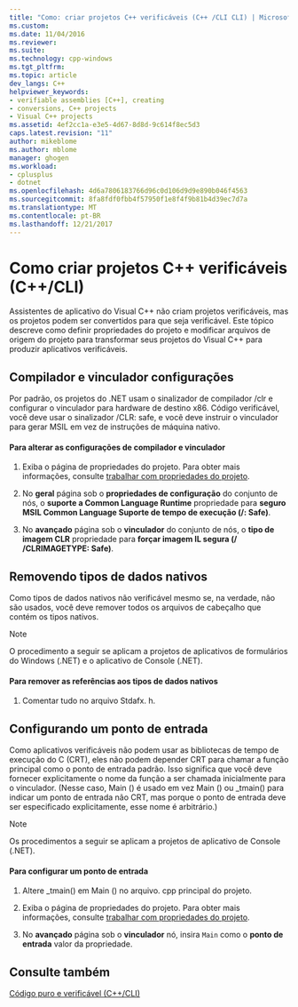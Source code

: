 ```yaml
---
title: "Como: criar projetos C++ verificáveis (C++ /CLI CLI) | Microsoft Docs"
ms.custom: 
ms.date: 11/04/2016
ms.reviewer: 
ms.suite: 
ms.technology: cpp-windows
ms.tgt_pltfrm: 
ms.topic: article
dev_langs: C++
helpviewer_keywords:
- verifiable assemblies [C++], creating
- conversions, C++ projects
- Visual C++ projects
ms.assetid: 4ef2cc1a-e3e5-4d67-8d8d-9c614f8ec5d3
caps.latest.revision: "11"
author: mikeblome
ms.author: mblome
manager: ghogen
ms.workload:
- cplusplus
- dotnet
ms.openlocfilehash: 4d6a7806183766d96c0d106d9d9e890b046f4563
ms.sourcegitcommit: 8fa8fdf0fbb4f57950f1e8f4f9b81b4d39ec7d7a
ms.translationtype: MT
ms.contentlocale: pt-BR
ms.lasthandoff: 12/21/2017
---
```

# <a name="how-to-create-verifiable-c-projects-ccli"></a>Como criar projetos C++ verificáveis (C++/CLI)
Assistentes de aplicativo do Visual C++ não criam projetos verificáveis, mas os projetos podem ser convertidos para que seja verificável. Este tópico descreve como definir propriedades do projeto e modificar arquivos de origem do projeto para transformar seus projetos do Visual C++ para produzir aplicativos verificáveis.  
  
## <a name="compiler-and-linker-settings"></a>Compilador e vinculador configurações  
 Por padrão, os projetos do .NET usam o sinalizador de compilador /clr e configurar o vinculador para hardware de destino x86. Código verificável, você deve usar o sinalizador /CLR: safe, e você deve instruir o vinculador para gerar MSIL em vez de instruções de máquina nativo.  
  
#### <a name="to-change-the-compiler-and-linker-settings"></a>Para alterar as configurações de compilador e vinculador  
  
1.  Exiba o página de propriedades do projeto. Para obter mais informações, consulte [trabalhar com propriedades do projeto](../ide/working-with-project-properties.md).  
  
2.  No **geral** página sob o **propriedades de configuração** do conjunto de nós, o **suporte a Common Language Runtime** propriedade para **seguro MSIL Common Language Suporte de tempo de execução (/: Safe)**.  
  
3.  No **avançado** página sob o **vinculador** do conjunto de nós, o **tipo de imagem CLR** propriedade para **forçar imagem IL segura (/ /CLRIMAGETYPE: Safe)**.  
  
## <a name="removing-native-data-types"></a>Removendo tipos de dados nativos  
 Como tipos de dados nativos não verificável mesmo se, na verdade, não são usados, você deve remover todos os arquivos de cabeçalho que contém os tipos nativos.  
  
> [!NOTE]
>  O procedimento a seguir se aplicam a projetos de aplicativos de formulários do Windows (.NET) e o aplicativo de Console (.NET).  
  
#### <a name="to-remove-references-to-native-data-types"></a>Para remover as referências aos tipos de dados nativos  
  
1.  Comentar tudo no arquivo Stdafx. h.  
  
## <a name="configuring-an-entry-point"></a>Configurando um ponto de entrada  
 Como aplicativos verificáveis não podem usar as bibliotecas de tempo de execução do C (CRT), eles não podem depender CRT para chamar a função principal como o ponto de entrada padrão. Isso significa que você deve fornecer explicitamente o nome da função a ser chamada inicialmente para o vinculador. (Nesse caso, Main () é usado em vez Main () ou _tmain() para indicar um ponto de entrada não CRT, mas porque o ponto de entrada deve ser especificado explicitamente, esse nome é arbitrário.)  
  
> [!NOTE]
>  Os procedimentos a seguir se aplicam a projetos de aplicativo de Console (.NET).  
  
#### <a name="to-configure-an-entry-point"></a>Para configurar um ponto de entrada  
  
1.  Altere _tmain() em Main () no arquivo. cpp principal do projeto.  
  
2.  Exiba o página de propriedades do projeto. Para obter mais informações, consulte [trabalhar com propriedades do projeto](../ide/working-with-project-properties.md).  
  
3.  No **avançado** página sob o **vinculador** nó, insira `Main` como o **ponto de entrada** valor da propriedade.  
  
## <a name="see-also"></a>Consulte também  
 [Código puro e verificável (C++/CLI)](../dotnet/pure-and-verifiable-code-cpp-cli.md)